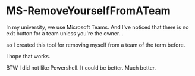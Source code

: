 # MS-RemoveYourselfFromATeam

In my university, we use Microsoft Teams. And I've noticed that there is no exit button for a team unless you're the owner...

so I created this tool for removing myself from a team of the term before.

I hope that works. 

BTW I did not like Powershell. It could be better. Much better.
